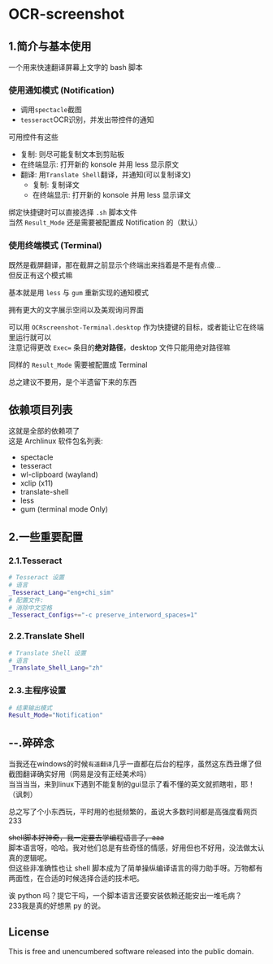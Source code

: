 # OCR-screenshot

## 1.简介与基本使用

一个用来快速翻译屏幕上文字的 bash 脚本

### 使用通知模式 (Notification)

- 调用`spectacle`截图
- `tesseract`OCR识别，并发出带控件的通知

可用控件有这些

- 复制: 则尽可能复制文本到剪贴板
- 在终端显示: 打开新的 konsole 并用 less 显示原文
- 翻译: 用`Translate Shell`翻译，并通知(可以复制译文)
  - 复制: 复制译文
  - 在终端显示: 打开新的 konsole 并用 less 显示译文

绑定快捷键时可以直接选择 `.sh` 脚本文件\
当然 `Result_Mode` 还是需要被配置成 Notification 的（默认）

### 使用终端模式 (Terminal)

既然是截屏翻译，那在截屏之前显示个终端出来挡着是不是有点傻...\
但反正有这个模式嘛

基本就是用 `less` 与 `gum` 重新实现的通知模式

拥有更大的文字展示空间以及美观询问界面

可以用 `OCRscreenshot-Terminal.desktop` 作为快捷键的目标，或者能让它在终端里运行就可以\
注意记得更改 `Exec=` 条目的**绝对路径**，desktop 文件只能用绝对路径嘛

同样的 `Result_Mode` 需要被配置成 Terminal

总之建议不要用，是个半遗留下来的东西

## 依赖项目列表

这就是全部的依赖项了\
这是 Archlinux 软件包名列表:

- spectacle
- tesseract
- wl-clipboard (wayland)
- xclip (x11)
- translate-shell
- less
- gum (terminal mode Only)

## 2.一些重要配置

### 2.1.Tesseract

```bash
# Tesseract 设置
# 语言
_Tesseract_Lang="eng+chi_sim"
# 配置文件:
# 消除中文空格
_Tesseract_Configs+="-c preserve_interword_spaces=1"
```

### 2.2.Translate Shell

```bash
# Translate Shell 设置
# 语言
_Translate_Shell_Lang="zh"
```

### 2.3.主程序设置

```bash
# 结果输出模式
Result_Mode="Notification"
```

## --.碎碎念

当我还在windows的时候`有道翻译`几乎一直都在后台的程序，虽然这东西丑爆了但截图翻译确实好用（网易是没有正经美术吗）\
当当当当，来到linux下遇到不能复制的gui显示了看不懂的英文就抓瞎啦，耶！（讽刺）

总之写了个小东西玩，平时用的也挺频繁的，虽说大多数时间都是高强度看网页233

~~shell脚本好神奇，我一定要去学编程语言了，aaa~~\
脚本语言呀，哈哈。我对他们总是有些奇怪的情感，好用但也不好用，没法做太认真的逻辑呢。\
但这些非准确性也让 shell 脚本成为了简单操纵编译语言的得力助手呀。万物都有两面性，在合适的时候选择合适的技术吧。

诶 python 吗？提它干吗，一个脚本语言还要安装依赖还能安出一堆毛病？\
233我是真的好想黑 py 的说。

## License

This is free and unencumbered software released into the public domain.
